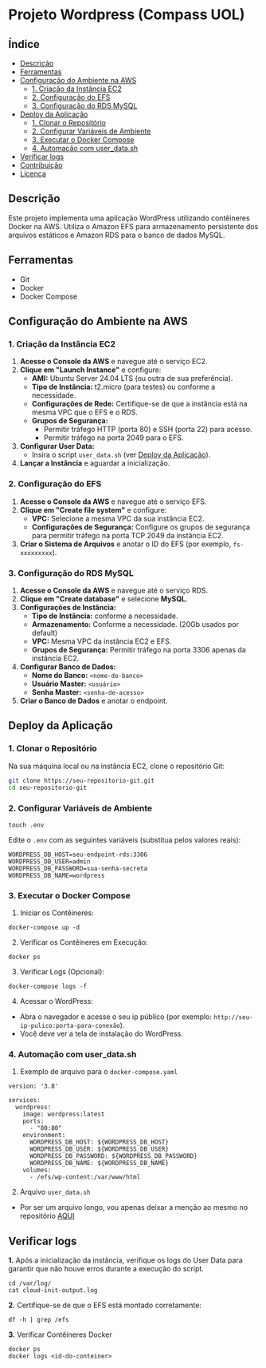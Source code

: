 # Projeto Wordpress (Compass UOL)

### 

## Índice

- [Descrição](#descrição)
- [Ferramentas](#ferramentas)
- [Configuração do Ambiente na AWS](#configuração-do-ambiente-na-aws)
  - [1. Criação da Instância EC2](#1-criação-da-instância-ec2)
  - [2. Configuração do EFS](#2-configuração-do-efs)
  - [3. Configuração do RDS MySQL](#3-configuração-do-rds-mysql)
- [Deploy da Aplicação](#deploy-da-aplicação)
  - [1. Clonar o Repositório](#1-clonar-o-repositório)
  - [2. Configurar Variáveis de Ambiente](#2-configurar-variáveis-de-ambiente)
  - [3. Executar o Docker Compose](#3-executar-o-docker-compose)
  - [4.  Automação com user_data.sh](#4-automação-com-user_data.sh)
- [Verificar logs](#verificar-logs)
- [Contribuição](#contribuição)
- [Licença](#licença)

## Descrição

Este projeto implementa uma aplicação WordPress utilizando contêineres Docker na AWS. Utiliza o Amazon EFS para armazenamento persistente dos arquivos estáticos e Amazon RDS para o banco de dados MySQL.

## Ferramentas
  - Git
  - Docker
  - Docker Compose

## Configuração do Ambiente na AWS

### 1. Criação da Instância EC2

1. **Acesse o Console da AWS** e navegue até o serviço EC2.
2. **Clique em "Launch Instance"** e configure:
   - **AMI:** Ubuntu Server 24.04 LTS (ou outra de sua preferência).
   - **Tipo de Instância:** t2.micro (para testes) ou conforme a necessidade.
   - **Configurações de Rede:** Certifique-se de que a instância está na mesma VPC que o EFS e o RDS.
   - **Grupos de Segurança:** 
     - Permitir tráfego HTTP (porta 80) e SSH (porta 22) para acesso.
     - Permitir tráfego na porta 2049 para o EFS.
3. **Configurar User Data:**
   - Insira o script `user_data.sh` (ver [Deploy da Aplicação](#deploy-da-aplicação)).
4. **Lançar a Instância** e aguardar a inicialização.

### 2. Configuração do EFS

1. **Acesse o Console da AWS** e navegue até o serviço EFS.
2. **Clique em "Create file system"** e configure:
   - **VPC:** Selecione a mesma VPC da sua instância EC2.
   - **Configurações de Segurança:** Configure os grupos de segurança para permitir tráfego na porta TCP 2049 da instância EC2.
3. **Criar o Sistema de Arquivos** e anotar o ID do EFS (por exemplo, `fs-xxxxxxxxx`).

### 3. Configuração do RDS MySQL

1. **Acesse o Console da AWS** e navegue até o serviço RDS.
2. **Clique em "Create database"** e selecione **MySQL**.
3. **Configurações de Instância:**
   - **Tipo de Instância:**  conforme a necessidade.
   - **Armazenamento:** Conforme a necessidade. (20Gb usados por default)
   - **VPC:** Mesma VPC da instância EC2 e EFS.
   - **Grupos de Segurança:** Permitir tráfego na porta 3306 apenas da instância EC2.
4. **Configurar Banco de Dados:**
   - **Nome do Banco:** `<nome-do-banco>`
   - **Usuário Master:** `<usuário>`
   - **Senha Master:** `<senha-de-acesso>`
5. **Criar o Banco de Dados** e anotar o endpoint.


## Deploy da Aplicação

### 1. Clonar o Repositório

Na sua máquina local ou na instância EC2, clone o repositório Git:

```bash
git clone https://seu-repositorio-git.git
cd seu-repositorio-git
```

### 2. Configurar Variáveis de Ambiente
```
touch .env
```
Edite o `.env` com as seguintes variáveis (substitua pelos valores reais):
```
WORDPRESS_DB_HOST=seu-endpoint-rds:3306
WORDPRESS_DB_USER=admin
WORDPRESS_DB_PASSWORD=sua-senha-secreta
WORDPRESS_DB_NAME=wordpress
```
### 3. Executar o Docker Compose
1. Iniciar os Contêineres:
```
docker-compose up -d
```
2. Verificar os Contêineres em Execução:
```
docker ps
```
3. Verificar Logs (Opcional):
```
docker-compose logs -f
```
4. Acessar o WordPress:
- Abra o navegador e acesse o seu ip público (por exemplo: `http://seu-ip-pulico:porta-para-conexão`).
- Você deve ver a tela de instalação do WordPress.

### 4. Automação com user_data.sh
1. Exemplo de arquivo para o `docker-compose.yaml` 
```
version: '3.8'

services:
  wordpress:
    image: wordpress:latest
    ports:
      - "80:80"
    environment:
      WORDPRESS_DB_HOST: ${WORDPRESS_DB_HOST}
      WORDPRESS_DB_USER: ${WORDPRESS_DB_USER}
      WORDPRESS_DB_PASSWORD: ${WORDPRESS_DB_PASSWORD}
      WORDPRESS_DB_NAME: ${WORDPRESS_DB_NAME}
    volumes:
      - /efs/wp-content:/var/www/html
```

2. Arquivo `user_data.sh`
 - Por ser um arquivo longo, vou apenas deixar a menção ao mesmo no repositório [AQUI](https://github.com/Kat4r/ProjetoWordpressUOL/blob/main/user_data.sh)


## Verificar logs

 **1.** Após a inicialização da instância, verifique os logs do User Data para garantir que não houve erros durante a execução do script.
```
cd /var/log/
cat cloud-init-output.log

```

**2.** Certifique-se de que o EFS está montado corretamente:
```
df -h | grep /efs
```
**3.** Verificar Contêineres Docker
```
docker ps
docker logs <id-do-conteiner>
```




